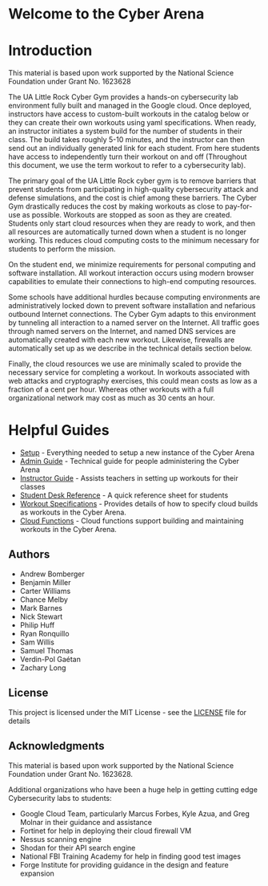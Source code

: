 # Welcome to the Cyber Arena

Introduction
============

This material is based upon work supported by the National Science Foundation under Grant No. 1623628

The UA Little Rock Cyber Gym provides a hands-on cybersecurity lab environment fully built and managed in the 
Google cloud. Once deployed, instructors have access to custom-built workouts in the catalog below or they can create 
their own workouts using yaml specifications. When ready, an instructor initiates a system build for the number of
 students in their class. The build takes roughly 5-10 minutes, and the instructor can then send out an individually 
 generated link for each student. From here students have access to independently turn their workout on and off 
 (Throughout this document, we use the term workout to refer to a cybersecurity lab).

The primary goal of the UA Little Rock cyber gym is to remove barriers that prevent students from participating in 
high-quality cybersecurity attack and defense simulations, and the cost is chief among these barriers. The Cyber Gym 
drastically reduces the cost by making workouts as close to pay-for-use as possible. Workouts are stopped as soon as 
they are created. Students only start cloud resources when they are ready to work, and then all resources are 
automatically turned down when a student is no longer working. This reduces cloud computing costs to the minimum 
necessary for students to perform the mission.

On the student end, we minimize requirements for personal computing and software installation. All workout interaction 
occurs using modern browser capabilities to emulate their connections to high-end computing resources. 

Some schools have additional hurdles because computing environments are administratively locked down to prevent 
software installation and nefarious outbound Internet connections. The Cyber Gym adapts to this environment by 
tunneling all interaction to a named server on the Internet. All traffic goes through named servers on the Internet, 
and named DNS services are automatically created with each new workout. Likewise, firewalls are automatically set up as 
we describe in the technical details section below.

Finally, the cloud resources we use are minimally scaled to provide the necessary service for completing a workout. 
In workouts associated with web attacks and cryptography exercises, this could mean costs as low as a fraction of a 
cent per hour. Whereas other workouts with a full organizational network may cost as much as 30 cents an hour.

Helpful Guides
============
* [Setup](build-files/README.md) - Everything needed to setup a new instance of the Cyber Arena
* [Admin Guide](docs/admin-guide.md) - Technical guide for people administering the Cyber Arena
* [Instructor Guide](docs/instructor-guide.md) - Assists teachers in setting up workouts for their classes
* [Student Desk Reference](docs/student-guide.md) - A quick reference sheet for students
* [Workout Specifications](build-files/workout-specs/README.md) - Provides details of how to specify cloud builds as 
workouts in the Cyber Arena.
* [Cloud Functions](cloud-functions/README.md) - Cloud functions support building and maintaining workouts in the 
Cyber Arena.

## Authors
* Andrew Bomberger
* Benjamin Miller
* Carter Williams
* Chance Melby
* Mark Barnes
* Nick Stewart
* Philip Huff
* Ryan Ronquillo
* Sam Willis
* Samuel Thomas
* Verdin-Pol Gaétan
* Zachary Long

## License
This project is licensed under the MIT License - see the [LICENSE](LICENSE.md) file for details

## Acknowledgments
This material is based upon work supported by the National Science Foundation under Grant No. 1623628. 

Additional organizations who have been a huge help in getting cutting edge Cybersecurity labs to students:
* Google Cloud Team, particularly Marcus Forbes, Kyle Azua, and Greg Molnar in their guidance and assistance
* Fortinet for help in deploying their cloud firewall VM
* Nessus scanning engine
* Shodan for their API search engine
* National FBI Training Academy for help in finding good test images
* Forge Institute for providing guidance in the design and feature expansion
